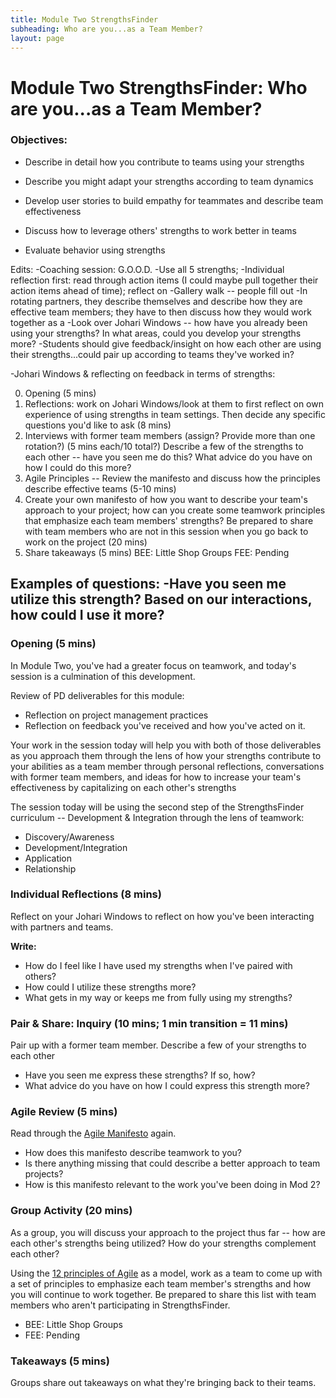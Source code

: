```yaml
---
title: Module Two StrengthsFinder
subheading: Who are you...as a Team Member?
layout: page
---
```


# Module Two StrengthsFinder: Who are you...as a Team Member?

### Objectives:

* Describe in detail how you contribute to teams using your strengths
* Describe you might adapt your strengths according to team dynamics
* Develop user stories to build empathy for teammates and describe team effectiveness
* Discuss how to leverage others' strengths to work better in teams

* Evaluate behavior using strengths


Edits:
-Coaching session: G.O.O.D.
-Use all 5 strengths; 
-Individual reflection first: read through action items (I could maybe pull together their action items ahead of time); reflect on 
-Gallery walk -- people fill out 
-In rotating partners, they describe themselves and describe how they are effective team members; they have to then discuss how they would work together as a 
-Look over Johari Windows -- how have you already been using your strengths? In what areas, could you develop your strengths more?
-Students should give feedback/insight on how each other are using their strengths...could pair up according to teams they've worked in?

-Johari Windows & reflecting on feedback in terms of strengths: 

0. Opening (5 mins)
1. Reflections: work on Johari Windows/look at them to first reflect on own experience of using strengths in team settings. Then decide any specific questions you'd like to ask  (8 mins)
2. Interviews with former team members (assign? Provide more than one rotation?) (5 mins each/10 total?)
	Describe a few of the strengths to each other -- have you seen me do this? What advice do you have on how I could do this more?
3. Agile Principles -- Review the manifesto and discuss how the principles describe effective teams (5-10 mins)
4. Create your own manifesto of how you want to describe your team's approach to your project; how can you create some teamwork principles that emphasize each team members' strengths? Be prepared to share with team members who are not in this session when you go back to work on the project (20 mins)
5. Share takeaways (5 mins)
BEE: Little Shop Groups
FEE: Pending

Examples of questions:
-Have you seen me utilize this strength? Based on our interactions, how could I use it more?
-

### Opening (5 mins)
In Module Two, you've had a greater focus on teamwork, and today's session is a culmination of this development. 

Review of PD deliverables for this module:

* Reflection on project management practices
* Reflection on feedback you've received and how you've acted on it.

Your work in the session today will help you with both of those deliverables as you approach them through the lens of how your strengths contribute to your abilities as a team member through personal reflections, conversations with former team members, and ideas for how to increase your team's effectiveness by capitalizing on each other's strengths

The session today will be using the second step of the StrengthsFinder curriculum -- Development & Integration through the lens of teamwork:

* Discovery/Awareness
* Development/Integration
* Application
* Relationship

### Individual Reflections (8 mins)
Reflect on your Johari Windows to reflect on how you've been interacting with partners and teams. 

**Write:** 

* How do I feel like I have used my strengths when I've paired with others?
* How could I utilize these strengths more?
* What gets in my way or keeps me from fully using my strengths?


### Pair & Share: Inquiry (10 mins; 1 min transition = 11 mins)
Pair up with a former team member. Describe a few of your strengths to each other

* Have you seen me express these strengths? If so, how?
* What advice do you have on how I could express this strength more?

### Agile Review (5 mins)
Read through the [Agile Manifesto](http://agilemanifesto.org/) again. 

* How does this manifesto describe teamwork to you? 
* Is there anything missing that could describe a better approach to team projects?
* How is this manifesto relevant to the work you've been doing in Mod 2?

### Group Activity (20 mins)
As a group, you will discuss your approach to the project thus far -- how are each other's strengths being utilized? How do your strengths complement each other? 

Using the [12 principles of Agile](http://agilemanifesto.org/principles.html) as a model, work as a team to come up with a set of principles to emphasize each team member's strengths and how you will continue to work together. Be prepared to share this list with team members who aren't participating in StrengthsFinder.  

* BEE: Little Shop Groups
* FEE: Pending

### Takeaways (5 mins)
Groups share out takeaways on what they're bringing back to their teams. 

